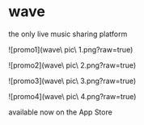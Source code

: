 # wave
the only live music sharing platform

![promo1](wave\ pic\ 1.png?raw=true)

![promo2](wave\ pic\ 2.png?raw=true)

![promo3](wave\ pic\ 3.png?raw=true)

![promo4](wave\ pic\ 4.png?raw=true)

available now on the App Store

